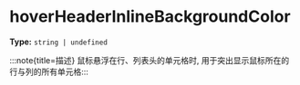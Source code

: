 # hoverHeaderInlineBackgroundColor

**Type:** `string | undefined`

:::note{title=描述}
鼠标悬浮在行、列表头的单元格时, 用于突出显示鼠标所在的行与列的所有单元格:::

